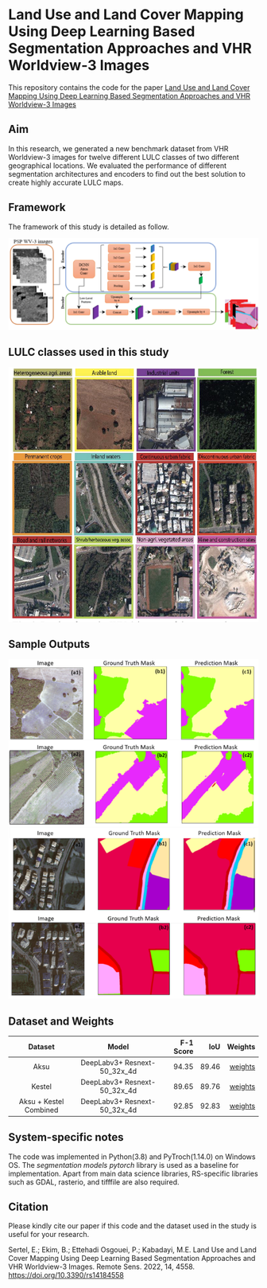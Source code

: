 # Land Use and Land Cover Mapping Using Deep Learning Based Segmentation Approaches and VHR Worldview-3 Images
This repository contains the code for the paper [Land Use and Land Cover Mapping Using Deep Learning Based Segmentation Approaches and VHR Worldview-3 Images]([PLACEHOLDER])

Aim
---------------------

In this research, we generated a new benchmark dataset from VHR Worldview-3 images for twelve different LULC classes of two different geographical locations. We evaluated the performance of different segmentation architectures and encoders to find out the best solution to create highly accurate LULC maps. 

Framework
---------------------
The framework of this study is detailed as follow. 

![alt text](flowchart_lulc.png)

LULC classes used in this study
----------------------
![alt text](LULCclasses.jpg)

Sample Outputs
---------------------
![alt text](outputs_0.png)
![alt text](outputs_1.png)

Dataset and Weights
---------------------
| Dataset            | Model | F-1 Score | IoU | Weights |
|:--------------------------:|:------------------:|-------------------------:|-------------------------:| -------------------------:|
|Aksu                       | DeepLabv3+ Resnext-50_32x_4d             | 94.35  | 89.46 |[weights](https://drive.google.com/drive/u/0/folders/1DdH4eiUFgtX3iOjkM-pu6DknOgtg1GAL)                   |
|Kestel                         | DeepLabv3+ Resnext-50_32x_4d                | 89.65  | 89.76 |[weights](https://drive.google.com/drive/u/0/folders/1DdH4eiUFgtX3iOjkM-pu6DknOgtg1GAL)                 |
|Aksu + Kestel Combined                       | DeepLabv3+ Resnext-50_32x_4d                 | 92.85  | 92.83 |[weights](https://drive.google.com/drive/u/0/folders/1DdH4eiUFgtX3iOjkM-pu6DknOgtg1GAL)   


System-specific notes
---------------------
The code was implemented in Python(3.8) and PyTroch(1.14.0) on Windows OS. The *segmentation models pytorch* library is used as a baseline for implementation. Apart from main data science libraries, RS-specific libraries such as GDAL, rasterio, and tifffile are also required.


Citation
---------------------
Please kindly cite our paper if this code and the dataset used in the study is useful for your research.

Sertel, E.; Ekim, B.; Ettehadi Osgouei, P.; Kabadayi, M.E. Land Use and Land Cover Mapping Using Deep Learning Based Segmentation Approaches and VHR Worldview-3 Images. Remote Sens. 2022, 14, 4558. https://doi.org/10.3390/rs14184558
